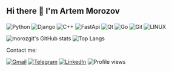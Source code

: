 ## <p align="left">Hi there 👋 I'm Artem Morozov</p>

![Python](https://img.shields.io/badge/python-3670A0?style=for-the-badge&logo=python&logoColor=ffdd54) ![Django](https://img.shields.io/badge/django-%23092E20.svg?style=for-the-badge&logo=django&logoColor=white) ![C++](https://img.shields.io/badge/c++-%2300599C.svg?style=for-the-badge&logo=c%2B%2B&logoColor=white) ![FastApi](https://img.shields.io/badge/FastAPI-005571?style=for-the-badge&logo=fastapi) ![Qt](https://img.shields.io/badge/Qt-%23217346.svg?style=for-the-badge&logo=Qt&logoColor=white) ![Go](https://img.shields.io/badge/Go-00ADD8?logo=Go&logoColor=white&style=for-the-badge) ![Git](https://img.shields.io/badge/git-%23F05033.svg?style=for-the-badge&logo=git&logoColor=white) ![LINUX](https://img.shields.io/badge/Linux-FCC624?style=for-the-badge&logo=linux&logoColor=black)

![morozgit's GitHub stats](https://github-readme-stats.vercel.app/api?username=morozgit&card_width=100&rank_icon=github&show_icons=true&theme=gotham)
![Top Langs](https://github-readme-stats.vercel.app/api/top-langs/?username=morozgit&layout=compact&hide=javascript,ruby,css,gherkin,go,html,java,php,less&langs_count=8&theme=gotham)


Contact me:

[![Gmail](https://img.shields.io/badge/Gmail-D14836?style=for-the-badge&logo=gmail&logoColor=white)](mailto:artemvlmorozov@gmail.com)
[![Telegram](https://img.shields.io/badge/Telegram-2CA5E0?style=flat-squaree&logo=telegram&logoColor=white)](https://t.me/temchmorozov) 
[![LinkedIn](https://img.shields.io/badge/linkedin-%230077B5.svg?style=for-the-badge&logo=linkedin&logoColor=white)](https://www.linkedin.com/in/artem-morozov-6bb58415b/)
![Profile views](https://komarev.com/ghpvc/?username=your-github-morozgit)
